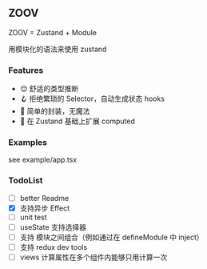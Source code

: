 ## ZOOV

ZOOV = Zustand + Module

用模块化的语法来使用 zustand

### Features

- 😌 舒适的类型推断
- 🪝 拒绝繁琐的 Selector，自动生成状态 hooks
- 🍳 简单的封装，无魔法
- 🧮 在 Zustand 基础上扩展 computed

### Examples

see example/app.tsx

### TodoList

- [ ] better Readme
- [x] 支持异步 Effect
- [ ] unit test
- [ ] useState 支持选择器
- [ ] 支持 模块之间组合（例如通过在 defineModule 中 inject）
- [ ] 支持 redux dev tools
- [ ] views 计算属性在多个组件内能够只用计算一次

